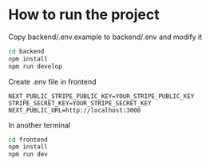 # How to run the project

Copy backend/.env.example to backend/.env and modify it

```bash
cd backend
npm install
npm run develop
```


Create .env file in frontend

```
NEXT_PUBLIC_STRIPE_PUBLIC_KEY=YOUR_STRIPE_PUBLIC_KEY
STRIPE_SECRET_KEY=YOUR_STRIPE_SECRET_KEY
NEXT_PUBLIC_URL=http://localhost:3000
```


In another terminal

```bash
cd frontend
npm install
npm run dev
```

